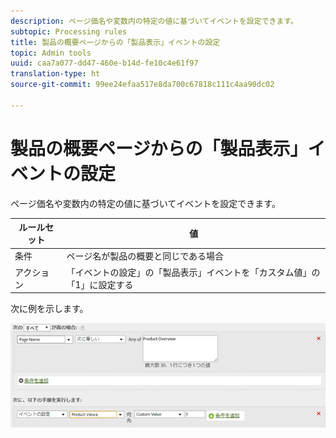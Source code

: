 ```yaml
---
description: ページ価名や変数内の特定の値に基づいてイベントを設定できます。
subtopic: Processing rules
title: 製品の概要ページからの「製品表示」イベントの設定
topic: Admin tools
uuid: caa7a077-dd47-460e-b14d-fe10c4e61f97
translation-type: ht
source-git-commit: 99ee24efaa517e8da700c67818c111c4aa90dc02

---
```



# 製品の概要ページからの「製品表示」イベントの設定

ページ価名や変数内の特定の値に基づいてイベントを設定できます。

| ルールセット | 値 |
|---|---|
| 条件 | ページ名が製品の概要と同じである場合 |
| アクション | 「イベントの設定」の「製品表示」イベントを「カスタム値」の「1」に設定する |

次に例を示します。

![](assets/set-product-view-event.png)

